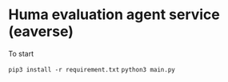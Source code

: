 # Huma evaluation agent service (eaverse)
To start 

`pip3 install -r requirement.txt`
`python3 main.py`